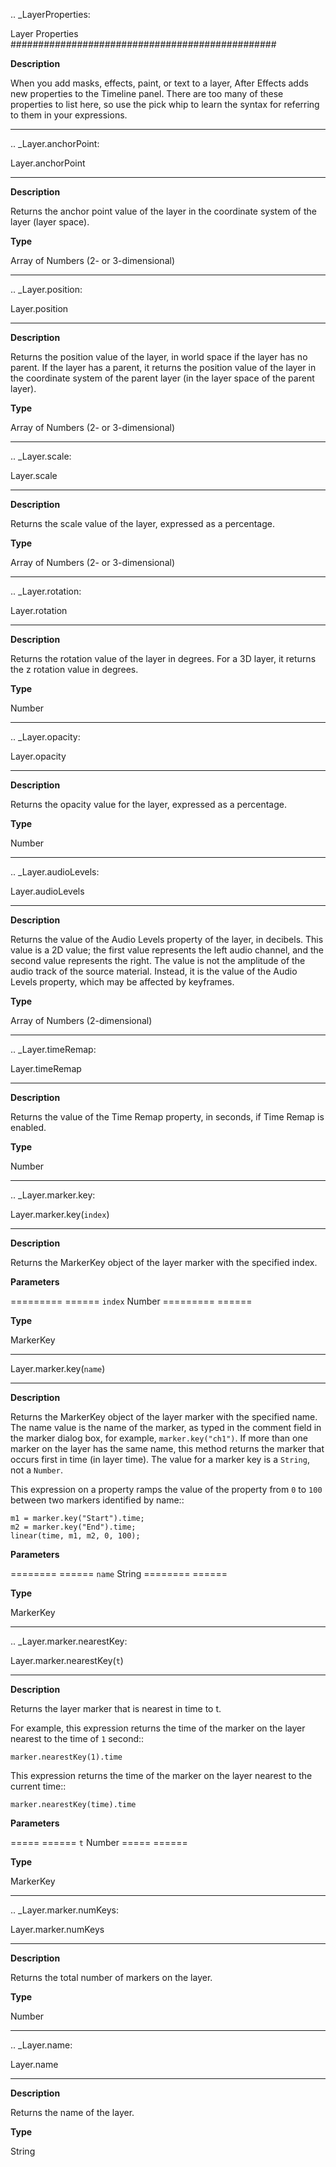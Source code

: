 .. _LayerProperties:

Layer Properties
################################################

**Description**

When you add masks, effects, paint, or text to a layer, After Effects adds new properties to the Timeline panel. There are too many of these properties to list here, so use the pick whip to learn the syntax for referring to them in your expressions.

----

.. _Layer.anchorPoint:

Layer.anchorPoint
*********************************************

**Description**

Returns the anchor point value of the layer in the coordinate system of the layer (layer space).

**Type**

Array of Numbers (2- or 3-dimensional)

----

.. _Layer.position:

Layer.position
*********************************************

**Description**

Returns the position value of the layer, in world space if the layer has no parent. If the layer has a parent, it returns the position value of the layer in the coordinate system of the parent layer (in the layer space of the parent layer).

**Type**

Array of Numbers (2- or 3-dimensional)

----

.. _Layer.scale:

Layer.scale
*********************************************

**Description**

Returns the scale value of the layer, expressed as a percentage.

**Type**

Array of Numbers (2- or 3-dimensional)

----

.. _Layer.rotation:

Layer.rotation
*********************************************

**Description**

Returns the rotation value of the layer in degrees. For a 3D layer, it returns the z rotation value in degrees.

**Type**

Number

----

.. _Layer.opacity:

Layer.opacity
*********************************************

**Description**

Returns the opacity value for the layer, expressed as a percentage.

**Type**

Number

----

.. _Layer.audioLevels:

Layer.audioLevels
*********************************************

**Description**

Returns the value of the Audio Levels property of the layer, in decibels. This value is a 2D value; the first value represents the left audio channel, and the second value represents the right. The value is not the amplitude of the audio track of the source material. Instead, it is the value of the Audio Levels property, which may be affected by keyframes.

**Type**

Array of Numbers (2-dimensional)

----

.. _Layer.timeRemap:

Layer.timeRemap
*********************************************

**Description**

Returns the value of the Time Remap property, in seconds, if Time Remap is enabled.

**Type**

Number

----

.. _Layer.marker.key:

Layer.marker.key(``index``)
*********************************************

**Description**

Returns the MarkerKey object of the layer marker with the specified index.

**Parameters**

========= ======
``index`` Number
========= ======

**Type**

MarkerKey

----

Layer.marker.key(``name``)
*********************************************

**Description**

Returns the MarkerKey object of the layer marker with the specified name. The name value is the name of the marker, as typed in the comment field in the marker dialog box, for example, ``marker.key("ch1")``. If more than one marker on the layer has the same name, this method returns the marker that occurs first in time (in layer time). The value for a marker key is a ``String``, not a ``Number``.

This expression on a property ramps the value of the property from ``0`` to ``100`` between two markers identified by name::

	m1 = marker.key("Start").time;
	m2 = marker.key("End").time;
	linear(time, m1, m2, 0, 100);

**Parameters**

======== ======
``name`` String
======== ======

**Type**

MarkerKey

----

.. _Layer.marker.nearestKey:

Layer.marker.nearestKey(``t``)
*********************************************

**Description**

Returns the layer marker that is nearest in time to t.

For example, this expression returns the time of the marker on the layer nearest to the time of ``1`` second::

	marker.nearestKey(1).time

This expression returns the time of the marker on the layer nearest to the current time::

	marker.nearestKey(time).time

**Parameters**

===== ======
``t`` Number
===== ======

**Type**

MarkerKey

----

.. _Layer.marker.numKeys:

Layer.marker.numKeys
*********************************************

**Description**

Returns the total number of markers on the layer.

**Type**

Number

----

.. _Layer.name:

Layer.name
*********************************************

**Description**

Returns the name of the layer.

**Type**

String
